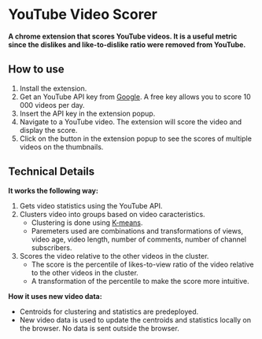 # YouTube Video Scorer

**A chrome extension that scores YouTube videos. It is a useful metric since the dislikes and like-to-dislike ratio were removed from YouTube.**

## How to use

1. Install the extension.
2. Get an YouTube API key from [Google](https://console.developers.google.com/apis/credentials). A free key allows you to score 10 000 videos per day.
3. Insert the API key in the extension popup.
4. Navigate to a YouTube video. The extension will score the video and display the score.
5. Click on the button in the extension popup to see the scores of multiple videos on the thumbnails. 

## Technical Details

**It works the following way:**
1. Gets video statistics using the YouTube API.
2. Clusters video into groups based on video caracteristics. 
    * Clustering is done using [K-means](https://en.wikipedia.org/wiki/K-means_clustering).
    * Paremeters used are combinations and transformations of views, video age, video length, number of comments, number of channel subscribers.
3. Scores the video relative to the other videos in the cluster.
    * The score is the percentile of likes-to-view ratio of the video relative to the other videos in the cluster.
    * A transformation of the percentile to make the score more intuitive.

**How it uses new video data:**
* Centroids for clustering and statistics are predeployed.
* New video data is used to update the centroids and statistics locally on the browser. No data is sent outside the browser.